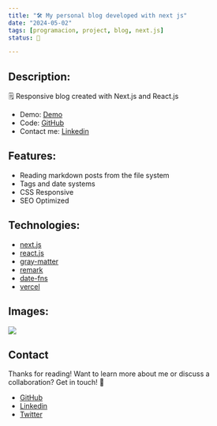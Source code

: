 ```yaml
---
title: "🛠 My personal blog developed with next js"
date: "2024-05-02"
tags: [programacion, project, blog, next.js]
status: 🚀

---
```

## Description: 
🗒 Responsive blog created with Next.js and React.js 

- Demo: [Demo](https://nextjs-blog-xi-indol.vercel.app/)
- Code: [GitHub](https://github.com/deveduar/nextjs-blog)
- Contact me: [Linkedin](http://www.linkedin.com/in/deveduar)

## Features:
- Reading markdown posts from the file system
- Tags and date systems
- CSS Responsive 
- SEO Optimized

## Technologies:
- [next.js](https://nextjs.org/)
- [react.js](https://es.react.dev/)
- [gray-matter](https://github.com/jonschlinkert/gray-matter)
- [remark](https://github.com/remarkjs/remark)
- [date-fns](https://date-fns.org/)
- [vercel](https://vercel.com/)

## Images:

![](https://i.ibb.co/vV06zJQ/deveduar-blog-2.png)

## Contact
Thanks for reading! Want to learn more about me or discuss a collaboration? Get in touch! 📩
- [GitHub](https://github.com/deveduar)
- [Linkedin](http://www.linkedin.com/in/deveduar)
- [Twitter](https://twitter.com/deveduar)

